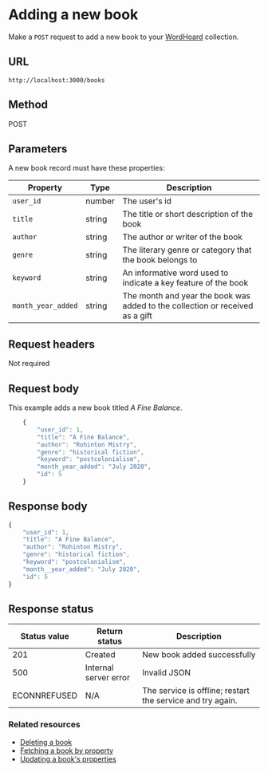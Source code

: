 
# Adding a new book

Make a `POST` request to add a new book to your [WordHoard](../../overview.md) collection.

## URL

```shell
http://localhost:3000/books
```

## Method

POST

## Parameters

A new book record must have these properties:

| Property | Type | Description |
| -------------- | ------ | ------------ |
| `user_id` | number | The user's id |
| `title` | string | The title or short description of the book |
| `author` | string | The author or writer of the book |
| `genre` | string | The literary genre or category that the book belongs to |
| `keyword` | string | An informative word used to indicate a key feature of the book |
| `month_year_added` | string | The month and year the book was added to the collection or received as a gift |

## Request headers

Not required

## Request body

This example adds a new book titled *A Fine Balance*.

```js
    {
        "user_id": 1,
        "title": "A Fine Balance",
        "author": "Rohinton Mistry",
        "genre": "historical fiction",
        "keyword": "postcolonialism",
        "month_year_added": "July 2020",
        "id": 5
    }
```

## Response body

```js
{
    "user_id": 1,
    "title": "A Fine Balance",
    "author": "Rohinton Mistry",
    "genre": "historical fiction",
    "keyword": "postcolonialism",
    "month__year_added": "July 2020",
    "id": 5
}
```

## Response status

| Status value | Return status | Description |
| ------------ | ------------- | ----------- |
| 201 | Created | New book added successfully |
| 500 | Internal server error | Invalid JSON |
| ECONNREFUSED | N/A | The service is offline; restart the service and try again. |

### Related resources

* [Deleting a book](delete-a-book.md)
* [Fetching a book by property](fetch-a-book-by-property.md)
* [Updating a book's properties](update-a-book.md)
